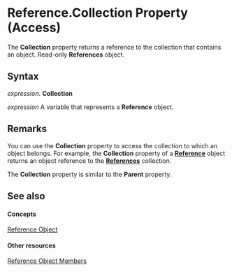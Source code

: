 
# Reference.Collection Property (Access)

The  **Collection** property returns a reference to the collection that contains an object. Read-only **References** object.


## Syntax

 _expression_. **Collection**

 _expression_ A variable that represents a **Reference** object.


## Remarks

You can use the  **Collection** property to access the collection to which an object belongs. For example, the **Collection** property of a **[Reference](87853230-294e-7ab8-4aae-78b094b5e584.md)** object returns an object reference to the **[References](ac020382-4ece-f138-d1b9-d05b0fe0f523.md)** collection.

The  **Collection** property is similar to the **Parent** property.


## See also


#### Concepts


[Reference Object](87853230-294e-7ab8-4aae-78b094b5e584.md)
#### Other resources


[Reference Object Members](674e5168-6bb1-5316-2e99-b6175a7833be.md)
